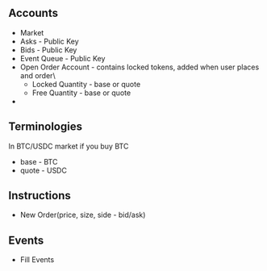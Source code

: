 ## Accounts
- Market
- Asks - Public Key
- Bids - Public Key
- Event Queue - Public Key 
- Open Order Account - contains locked tokens, added when user places and order\
    - Locked Quantity - base or quote
    - Free Quantity - base or quote
- 

## Terminologies
In BTC/USDC market if you buy BTC
- base - BTC
- quote - USDC

## Instructions
- New Order(price, size, side - bid/ask)

## Events

- Fill Events



